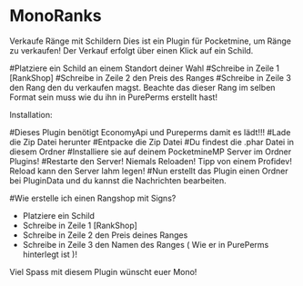# MonoRanks
Verkaufe Ränge mit Schildern
Dies ist ein Plugin für Pocketmine, um Ränge zu verkaufen!
Der Verkauf erfolgt über einen Klick auf ein Schild.

#Platziere ein Schild an einem Standort deiner Wahl
#Schreibe in Zeile 1 [RankShop]
#Schreibe in Zeile 2 den Preis des Ranges 
#Schreibe in Zeile 3 den Rang den du verkaufen magst. Beachte das dieser Rang im selben Format sein muss wie du ihn in PurePerms erstellt hast!

Installation:

#Dieses Plugin benötigt EconomyApi und Pureperms damit es lädt!!!
#Lade die Zip Datei herunter
#Entpacke die Zip Datei
#Du findest die .phar Datei in diesem Ordner
#Installiere sie auf deinem PocketmineMP Server im Ordner Plugins!
#Restarte den Server! Niemals Reloaden! Tipp von einem Profidev! Reload kann den Server lahm legen!
#Nun erstellt das Plugin einen Ordner bei PluginData und du kannst die Nachrichten bearbeiten.

#Wie erstelle ich einen Rangshop mit Signs?
- Platziere ein Schild
- Schreibe in Zeile 1 [RankShop]
- Schreibe in Zeile 2 den Preis deines Ranges
- Schreibe in Zeile 3 den Namen des Ranges ( Wie er in PurePerms hinterlegt ist )!


Viel Spass mit diesem Plugin wünscht euer Mono!

